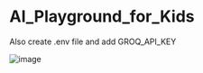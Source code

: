 # AI_Playground_for_Kids

Also create .env file and add GROQ_API_KEY 


![image](https://github.com/user-attachments/assets/2dbeed07-3fe2-47aa-8fee-181cca9ce60f)


